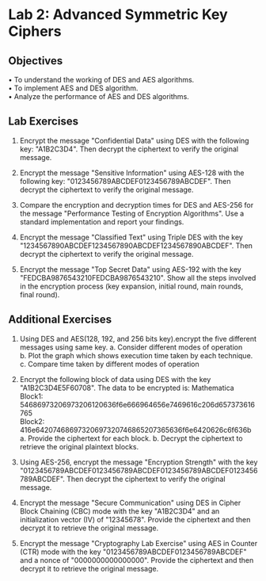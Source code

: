 # Lab 2: Advanced Symmetric Key Ciphers

## Objectives 
• To understand the working of DES and AES algorithms.   
•  To implement AES and DES algorithm.   
• Analyze the performance of AES and DES algorithms.   

## Lab Exercises  
1. Encrypt the message "Confidential Data" using DES with the following key: "A1B2C3D4". 
Then decrypt the ciphertext to verify the original message.

2. Encrypt the message "Sensitive Information" using AES-128 with the following key: 
"0123456789ABCDEF0123456789ABCDEF". Then decrypt the ciphertext to verify the 
original message.

3. Compare the encryption and decryption times for DES and AES-256 for the message 
"Performance Testing of Encryption Algorithms". Use a standard implementation and report 
your findings.
 
4. Encrypt the message "Classified Text" using Triple DES with the key 
"1234567890ABCDEF1234567890ABCDEF1234567890ABCDEF". Then decrypt the 
ciphertext to verify the original message.

5. Encrypt the message "Top Secret Data" using AES-192 with the key 
"FEDCBA9876543210FEDCBA9876543210". Show all the steps involved in the encryption 
process (key expansion, initial round, main rounds, final round).   

## Additional Exercises  

1.  Using DES and AES(128, 192, and 256 bits key).encrypt the five different messages using 
same key. 
a. Consider different modes of operation  
b.  Plot the graph which shows execution time taken by each technique. 
c. Compare time taken by different modes of operation

2. Encrypt the following block of data using DES with the key "A1B2C3D4E5F60708". The data 
to be encrypted is: Mathematica   
Block1: 54686973206973206120636f6e666964656e7469616c206d657373616765   
Block2: 416e64207468697320697320746865207365636f6e6420626c6f636b   
a. Provide the ciphertext for each block. 
b. Decrypt the ciphertext to retrieve the original plaintext blocks.

3. Using AES-256, encrypt the message "Encryption Strength" with the key 
"0123456789ABCDEF0123456789ABCDEF0123456789ABCDEF0123456789ABCDEF". 
Then decrypt the ciphertext to verify the original message.

4. Encrypt the message "Secure Communication" using DES in Cipher Block Chaining (CBC) 
mode with the key "A1B2C3D4" and an initialization vector (IV) of "12345678". Provide the 
ciphertext and then decrypt it to retrieve the original message.

5. Encrypt the message "Cryptography Lab Exercise" using AES in Counter (CTR) mode with 
the key "0123456789ABCDEF0123456789ABCDEF" and a nonce of "0000000000000000". 
Provide the ciphertext and then decrypt it to retrieve the original message.
